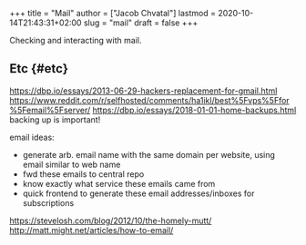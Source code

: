 +++
title = "Mail"
author = ["Jacob Chvatal"]
lastmod = 2020-10-14T21:43:31+02:00
slug = "mail"
draft = false
+++

Checking and interacting with mail.


## Etc {#etc}

<https://dbp.io/essays/2013-06-29-hackers-replacement-for-gmail.html>
<https://www.reddit.com/r/selfhosted/comments/ha1ikl/best%5Fvps%5Ffor%5Femail%5Fserver/>
<https://dbp.io/essays/2018-01-01-home-backups.html> backing up is important!

email ideas:

-   generate arb. email name with the same domain per website, using email
    similar to web name
-   fwd these emails to central repo
-   know exactly what service these emails came from
-   quick frontend to generate these email addresses/inboxes for subscriptions

<https://stevelosh.com/blog/2012/10/the-homely-mutt/>
<http://matt.might.net/articles/how-to-email/>
